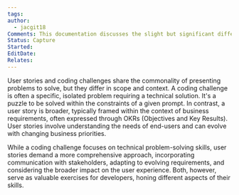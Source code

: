 ```yaml
---
tags: 
author:
  - jacgit18
Comments: This documentation discusses the slight but significant difference  between coding challenges and user stories.
Status: Capture
Started: 
EditDate: 
Relates:
---
```

User stories and coding challenges share the commonality of presenting problems to solve, but they differ in scope and context. A coding challenge is often a specific, isolated problem requiring a technical solution. It's a puzzle to be solved within the constraints of a given prompt. In contrast, a user story is broader, typically framed within the context of business requirements, often expressed through OKRs (Objectives and Key Results). User stories involve understanding the needs of end-users and can evolve with changing business priorities.

While a coding challenge focuses on technical problem-solving skills, user stories demand a more comprehensive approach, incorporating communication with stakeholders, adapting to evolving requirements, and considering the broader impact on the user experience. Both, however, serve as valuable exercises for developers, honing different aspects of their skills.